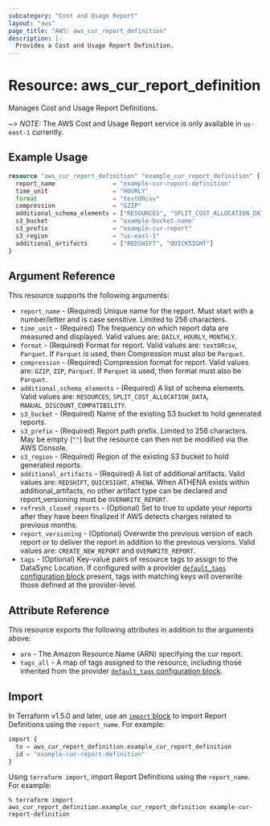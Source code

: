 ```yaml
---
subcategory: "Cost and Usage Report"
layout: "aws"
page_title: "AWS: aws_cur_report_definition"
description: |-
  Provides a Cost and Usage Report Definition.
---
```


# Resource: aws_cur_report_definition

Manages Cost and Usage Report Definitions.

~> *NOTE:* The AWS Cost and Usage Report service is only available in `us-east-1` currently.

## Example Usage

```terraform
resource "aws_cur_report_definition" "example_cur_report_definition" {
  report_name                = "example-cur-report-definition"
  time_unit                  = "HOURLY"
  format                     = "textORcsv"
  compression                = "GZIP"
  additional_schema_elements = ["RESOURCES", "SPLIT_COST_ALLOCATION_DATA"]
  s3_bucket                  = "example-bucket-name"
  s3_prefix                  = "example-cur-report"
  s3_region                  = "us-east-1"
  additional_artifacts       = ["REDSHIFT", "QUICKSIGHT"]
}
```

## Argument Reference

This resource supports the following arguments:

* `report_name` - (Required) Unique name for the report. Must start with a number/letter and is case sensitive. Limited to 256 characters.
* `time_unit` - (Required) The frequency on which report data are measured and displayed.  Valid values are: `DAILY`, `HOURLY`, `MONTHLY`.
* `format` - (Required) Format for report. Valid values are: `textORcsv`, `Parquet`. If `Parquet` is used, then Compression must also be `Parquet`.
* `compression` - (Required) Compression format for report. Valid values are: `GZIP`, `ZIP`, `Parquet`. If `Parquet` is used, then format must also be `Parquet`.
* `additional_schema_elements` - (Required) A list of schema elements. Valid values are: `RESOURCES`, `SPLIT_COST_ALLOCATION_DATA`, `MANUAL_DISCOUNT_COMPATIBILITY`.
* `s3_bucket` - (Required) Name of the existing S3 bucket to hold generated reports.
* `s3_prefix` - (Required) Report path prefix. Limited to 256 characters. May be empty (`""`) but the resource can then not be modified via the AWS Console.
* `s3_region` - (Required) Region of the existing S3 bucket to hold generated reports.
* `additional_artifacts` - (Required) A list of additional artifacts. Valid values are: `REDSHIFT`, `QUICKSIGHT`, `ATHENA`. When ATHENA exists within additional_artifacts, no other artifact type can be declared and report_versioning must be `OVERWRITE_REPORT`.
* `refresh_closed_reports` - (Optional) Set to true to update your reports after they have been finalized if AWS detects charges related to previous months.
* `report_versioning` - (Optional) Overwrite the previous version of each report or to deliver the report in addition to the previous versions. Valid values are: `CREATE_NEW_REPORT` and `OVERWRITE_REPORT`.
* `tags` - (Optional) Key-value pairs of resource tags to assign to the DataSync Location. If configured with a provider [`default_tags` configuration block](https://registry.terraform.io/providers/hashicorp/aws/latest/docs#default_tags-configuration-block) present, tags with matching keys will overwrite those defined at the provider-level.

## Attribute Reference

This resource exports the following attributes in addition to the arguments above:

* `arn` - The Amazon Resource Name (ARN) specifying the cur report.
* `tags_all` - A map of tags assigned to the resource, including those inherited from the provider [`default_tags` configuration block](https://registry.terraform.io/providers/hashicorp/aws/latest/docs#default_tags-configuration-block).

## Import

In Terraform v1.5.0 and later, use an [`import` block](https://developer.hashicorp.com/terraform/language/import) to import Report Definitions using the `report_name`. For example:

```terraform
import {
  to = aws_cur_report_definition.example_cur_report_definition
  id = "example-cur-report-definition"
}
```

Using `terraform import`, import Report Definitions using the `report_name`. For example:

```console
% terraform import aws_cur_report_definition.example_cur_report_definition example-cur-report-definition
```
